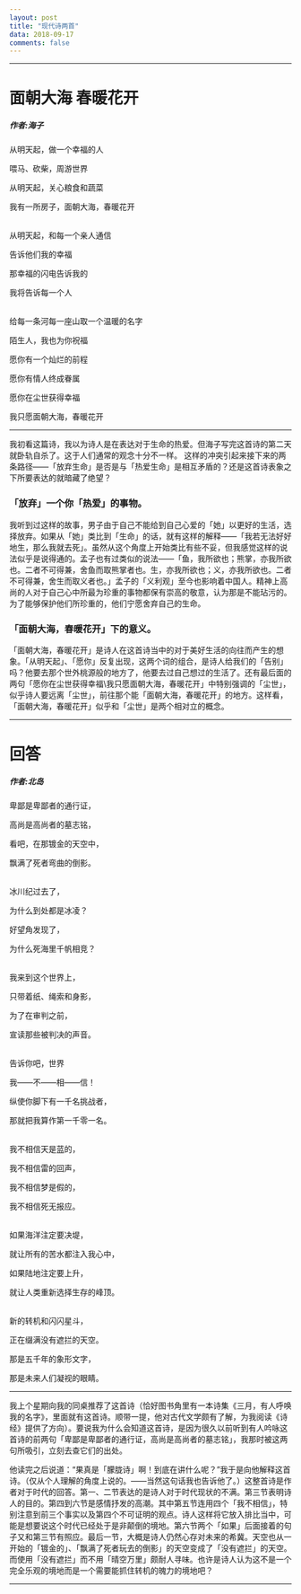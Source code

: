 ```yaml
---
layout: post
title: "现代诗两首"
data: 2018-09-17
comments: false
---
```

---
# 面朝大海 春暖花开
##### 作者:海子
从明天起，做一个幸福的人

喂马、砍柴，周游世界

从明天起，关心粮食和蔬菜

我有一所房子，面朝大海，春暖花开

<br />
从明天起，和每一个亲人通信

告诉他们我的幸福

那幸福的闪电告诉我的

我将告诉每一个人

<br />
给每一条河每一座山取一个温暖的名字

陌生人，我也为你祝福

愿你有一个灿烂的前程

愿你有情人终成眷属

愿你在尘世获得幸福

我只愿面朝大海，春暖花开

---
我初看这篇诗，我以为诗人是在表达对于生命的热爱。但海子写完这首诗的第二天就卧轨自杀了。这于人们通常的观念十分不一样。
这样的冲突引起来接下来的两条路径——「放弃生命」是否是与「热爱生命」是相互矛盾的？还是这首诗表象之下所要表达的就暗藏了绝望？

### 「放弃」一个你「热爱」的事物。
我听到过这样的故事，男子由于自己不能给到自己心爱的「她」以更好的生活，选择放弃。如果从「她」类比到「生命」的话，就有这样的解释——「我若无法好好地生，那么我就去死」。虽然从这个角度上开始类比有些不妥，但我感觉这样的说法似乎是说得通的。孟子也有过类似的说法——「鱼，我所欲也；熊掌，亦我所欲也。二者不可得兼，舍鱼而取熊掌者也。生，亦我所欲也；义，亦我所欲也。二者不可得兼，舍生而取义者也。」孟子的「义利观」至今也影响着中国人。精神上高尚的人对于自己心中所最为珍重的事物都保有崇高的敬意，认为那是不能玷污的。为了能够保护他们所珍重的，他们宁愿舍弃自己的生命。

### 「面朝大海，春暖花开」下的意义。
「面朝大海，春暖花开」是诗人在这首诗当中的对于美好生活的向往而产生的想象。「从明天起」、「愿你」反复出现，这两个词的组合，是诗人给我们的「告别」吗？他要去那个世外桃源般的地方了，他要去过自己想过的生活了。还有最后面的两句「愿你在尘世获得幸福\我只愿面朝大海，春暖花开」中特别强调的「尘世」，似乎诗人要远离「尘世」，前往那个能「面朝大海，春暖花开」的地方。这样看，「面朝大海，春暖花开」似乎和「尘世」是两个相对立的概念。

---
# 回答
##### 作者:北岛
卑鄙是卑鄙者的通行证，

高尚是高尚者的墓志铭，

看吧，在那镀金的天空中，

飘满了死者弯曲的倒影。

<br />
冰川纪过去了，

为什么到处都是冰凌？

好望角发现了，

为什么死海里千帆相竞？

<br />
我来到这个世界上，

只带着纸、绳索和身影，

为了在审判之前，

宣读那些被判决的声音。

<br />
告诉你吧，世界

我——不——相——信！

纵使你脚下有一千名挑战者，

那就把我算作第一千零一名。

<br />
我不相信天是蓝的，

我不相信雷的回声，

我不相信梦是假的，

我不相信死无报应。

<br />
如果海洋注定要决堤，

就让所有的苦水都注入我心中，

如果陆地注定要上升，

就让人类重新选择生存的峰顶。

<br />
新的转机和闪闪星斗，

正在缀满没有遮拦的天空。

那是五千年的象形文字，

那是未来人们凝视的眼睛。

---
我上个星期向我的同桌推荐了这首诗（恰好图书角里有一本诗集《三月，有人呼唤我的名字》，里面就有这首诗。顺带一提，他对古代文学颇有了解，为我阅读《诗经》提供了方向）。要说我为什么会知道这首诗，是因为很久以前听到有人吟咏这首诗的前两句「卑鄙是卑鄙者的通行证，高尚是高尚者的墓志铭」，我那时被这两句所吸引，立刻去查它们的出处。

他读完之后说道：“果真是「朦胧诗」啊！到底在讲什么呢？”我于是向他解释这首诗。（仅从个人理解的角度上说的。——当然这句话我也告诉他了。）这整首诗是作者对于时代的回答。第一、二节表达的是诗人对于时代现状的不满。第三节表明诗人的目的。第四到六节是感情抒发的高潮。其中第五节连用四个「我不相信」，特别注意到前三个事实以及第四个不可证明的观点。诗人这样将它放入排比当中，可能是想要说这个时代已经处于是非颠倒的境地。第六节两个「如果」后面接着的句子又和第三节有照应。最后一节，大概是诗人仍然心存对未来的希冀。天空也从一开始的「镀金的」、「飘满了死者玩去的倒影」的天空变成了「没有遮拦」的天空。而使用「没有遮拦」而不用「晴空万里」颇耐人寻味。也许是诗人认为这不是一个完全乐观的境地而是一个需要能抓住转机的魄力的境地吧？

---
